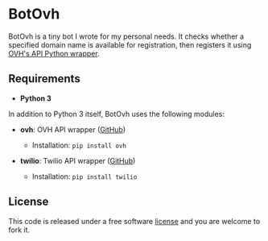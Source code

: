 # BotOvh

BotOvh is a tiny bot I wrote for my personal needs. It checks whether a specified domain name is available for registration, then registers it using [OVH's API Python wrapper](https://github.com/ovh/python-ovh).

## Requirements

- **Python 3**

In addition to Python 3 itself, BotOvh uses the following modules:

- **ovh**: OVH API wrapper ([GitHub](https://github.com/ovh/python-ovh))
  - Installation: `pip install ovh`

- **twilio**: Twilio API wrapper ([GitHub](https://github.com/twilio/twilio-python))
  - Installation: `pip install twilio`

## License

This code is released under a free software [license](LICENSE) and you are welcome to fork it.